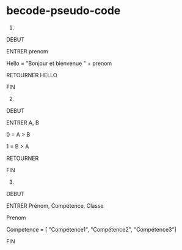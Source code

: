 # becode-pseudo-code
1) 
DEBUT

ENTRER prenom

Hello = "Bonjour et bienvenue " + prenom 

RETOURNER HELLO

FIN

2)
DEBUT 

ENTRER A, B

0 = A > B

1 = B > A

RETOURNER

FIN

3) 

DEBUT

ENTRER Prénom, Compétence, Classe

Prenom

Competence = [ "Compétence1", "Compétence2", "Compétence3"]

FIN
